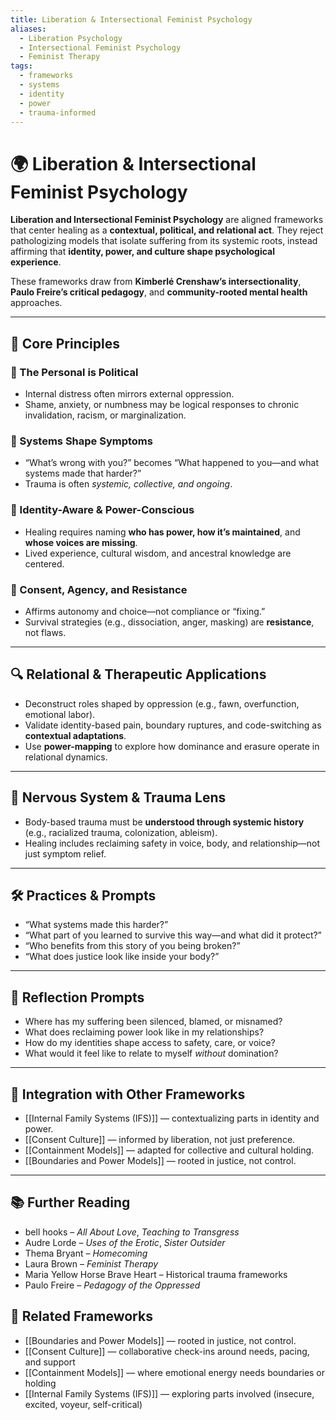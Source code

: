 ```yaml
---
title: Liberation & Intersectional Feminist Psychology
aliases:
  - Liberation Psychology
  - Intersectional Feminist Psychology
  - Feminist Therapy
tags:
  - frameworks
  - systems
  - identity
  - power
  - trauma-informed
---
```


<!-- @format -->

# 🌍 Liberation & Intersectional Feminist Psychology

**Liberation and Intersectional Feminist Psychology** are aligned frameworks that center healing as a **contextual, political, and relational act**. They reject pathologizing models that isolate suffering from its systemic roots, instead affirming that **identity, power, and culture shape psychological experience**.

These frameworks draw from **Kimberlé Crenshaw’s intersectionality**, **Paulo Freire’s critical pedagogy**, and **community-rooted mental health** approaches.

---

## 🧠 Core Principles

### 🔹 The Personal is Political

- Internal distress often mirrors external oppression.
- Shame, anxiety, or numbness may be logical responses to chronic invalidation, racism, or marginalization.

### 🔹 Systems Shape Symptoms

- “What’s wrong with you?” becomes “What happened to you—and what systems made that harder?”
- Trauma is often _systemic, collective, and ongoing_.

### 🔹 Identity-Aware & Power-Conscious

- Healing requires naming **who has power, how it’s maintained**, and **whose voices are missing**.
- Lived experience, cultural wisdom, and ancestral knowledge are centered.

### 🔹 Consent, Agency, and Resistance

- Affirms autonomy and choice—not compliance or “fixing.”
- Survival strategies (e.g., dissociation, anger, masking) are **resistance**, not flaws.

---

## 🔍 Relational & Therapeutic Applications

- Deconstruct roles shaped by oppression (e.g., fawn, overfunction, emotional labor).
- Validate identity-based pain, boundary ruptures, and code-switching as **contextual adaptations**.
- Use **power-mapping** to explore how dominance and erasure operate in relational dynamics.

---

## 🧠 Nervous System & Trauma Lens

- Body-based trauma must be **understood through systemic history** (e.g., racialized trauma, colonization, ableism).
- Healing includes reclaiming safety in voice, body, and relationship—not just symptom relief.

---

## 🛠 Practices & Prompts

- “What systems made this harder?”
- “What part of you learned to survive this way—and what did it protect?”
- “Who benefits from this story of you being broken?”
- “What does justice look like inside your body?”

---

## 💬 Reflection Prompts

- Where has my suffering been silenced, blamed, or misnamed?
- What does reclaiming power look like in my relationships?
- How do my identities shape access to safety, care, or voice?
- What would it feel like to relate to myself _without_ domination?

---

## 🔄 Integration with Other Frameworks

- [[Internal Family Systems (IFS)]] — contextualizing parts in identity and power.
- [[Consent Culture]] — informed by liberation, not just preference.
- [[Containment Models]] — adapted for collective and cultural holding.
- [[Boundaries and Power Models]] — rooted in justice, not control.

---

## 📚 Further Reading

- bell hooks – _All About Love_, _Teaching to Transgress_
- Audre Lorde – _Uses of the Erotic_, _Sister Outsider_
- Thema Bryant – _Homecoming_
- Laura Brown – _Feminist Therapy_
- Maria Yellow Horse Brave Heart – Historical trauma frameworks
- Paulo Freire – _Pedagogy of the Oppressed_

## 🔗 Related Frameworks

- [[Boundaries and Power Models]] — rooted in justice, not control.
- [[Consent Culture]] — collaborative check-ins around needs, pacing, and support
- [[Containment Models]] — where emotional energy needs boundaries or holding
- [[Internal Family Systems (IFS)]] — exploring parts involved (insecure, excited, voyeur, self-critical)
